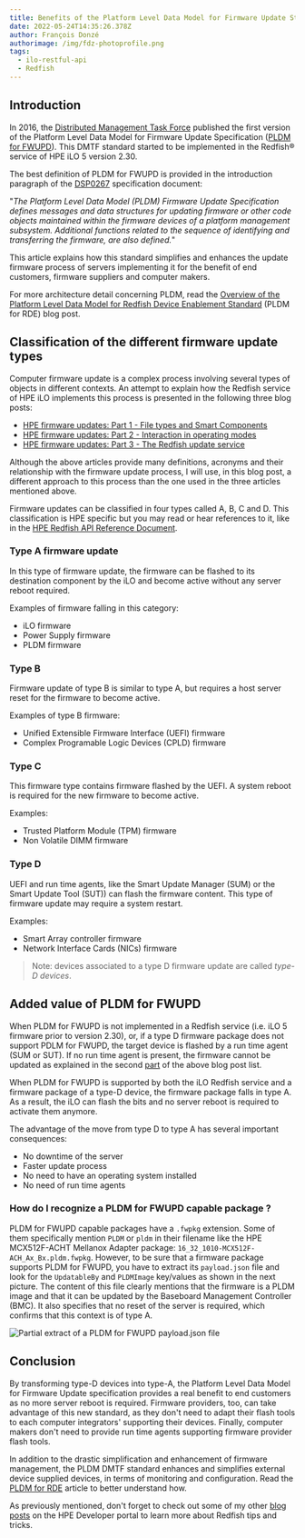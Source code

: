 ```yaml
---
title: Benefits of the Platform Level Data Model for Firmware Update Standard
date: 2022-05-24T14:35:26.378Z
author: François Donzé
authorimage: /img/fdz-photoprofile.png
tags:
  - ilo-restful-api
  - Redfish
---
```

## Introduction

In 2016, the [Distributed Management Task Force](https://dmtf.org) published the first version of the Platform Level Data Model for Firmware Update Specification ([PLDM for FWUPD](https://www.dmtf.org/dsp/DSP0267)). This DMTF standard started to be implemented in the Redfish® service of HPE iLO 5 version 2.30.

The best definition of PLDM for FWUPD is provided in the introduction paragraph of the [DSP0267](https://www.dmtf.org/sites/default/files/standards/documents/DSP0267_1.1.0.pdf) specification document:

"*The Platform Level Data Model (PLDM) Firmware Update Specification defines messages and data structures for updating firmware or other code objects maintained within the firmware devices of a platform management subsystem. Additional functions related to the sequence of identifying and transferring the firmware, are also defined.*"

This article explains how this standard simplifies and enhances the update firmware process of servers implementing it for the benefit of end customers, firmware suppliers and computer makers.

For more architecture detail concerning PLDM, read the [Overview of the Platform Level Data Model for Redfish Device Enablement Standard](https://developer.hpe.com/blog/overview-of-the-platform-level-data-model-for-redfish%C2%AE-device-enablement-standard/) (PLDM for RDE) blog post.

## Classification of the different firmware update types

Computer firmware update is a complex process involving several types of objects in different contexts. An attempt to explain how the Redfish service of HPE iLO implements this process is presented in the following three blog posts:

* [HPE firmware updates: Part 1 - File types and Smart Components](https://developer.hpe.com/blog/hpe-firmware-updates-part-3-the-redfish-update-service/)
* [HPE firmware updates: Part 2 - Interaction in operating modes](https://developer.hpe.com/blog/hpe-firmware-updates-part-2-interaction-in-operating-modes/)
* [HPE firmware updates: Part 3 - The Redfish update service](https://developer.hpe.com/blog/hpe-firmware-updates-part-3-the-redfish-update-service/)

Although the above articles provide many definitions, acronyms and their relationship with the firmware update process, I will use, in this blog post, a different approach to this process than the one used in the three articles mentioned above.

Firmware updates can be classified in four types called A, B, C and D. This classification is HPE specific but you may read or hear references to it, like in the [HPE Redfish API Reference Document](https://hewlettpackard.github.io/ilo-rest-api-docs/ilo5/#configuration).

### Type A firmware update

In this type of firmware update, the firmware can be flashed to its destination component by the iLO and become active without any server reboot required.

Examples of firmware falling in this category:

* iLO firmware
* Power Supply firmware
* PLDM firmware

### Type B

Firmware update of type B is similar to type A, but requires a host server reset for the firmware to become active.

Examples of type B firmware:

* Unified Extensible Firmware Interface (UEFI) firmware
* Complex Programable Logic Devices (CPLD) firmware

### Type C

This firmware type contains firmware flashed by the UEFI. A system reboot is required for the new firmware to become active.

Examples:

* Trusted Platform Module (TPM) firmware
* Non Volatile DIMM firmware

### Type D

UEFI and run time agents, like the Smart Update Manager (SUM) or the Smart Update Tool (SUT)) can flash the firmware content. This type of firmware update may require a system restart.

Examples:

* Smart Array controller firmware
* Network Interface Cards (NICs) firmware

> Note: devices associated to a type D firmware update are called *type-D devices*.

## Added value of PLDM for FWUPD

When PLDM for FWUPD is not implemented in a Redfish service (i.e. iLO 5 firmware prior to version 2.30), or, if a type D firmware package does not support PDLM for FWUPD, the target device is flashed by a run time agent (SUM or SUT). If no run time agent is present, the firmware cannot be updated as explained in the second  [part](https://developer.hpe.com/blog/hpe-firmware-updates-part-2-interaction-in-operating-modes/) of the above blog post list.

When PLDM for FWUPD is supported by both the iLO Redfish service and a firmware package of a type-D device, the firmware package falls in type A. As a result, the iLO can flash the bits and no server reboot is required to activate them anymore.

The advantage of the move from type D to type A has several important consequences:

* No downtime of the server
* Faster update process
* No need to have an operating system installed
* No need of run time agents

### How do I recognize a PLDM for FWUPD capable package ?

PLDM for FWUPD capable packages have a `.fwpkg` extension. Some of them specifically mention `PLDM` or `pldm` in their filename like the HPE MCX512F-ACHT Mellanox Adapter package:  `16_32_1010-MCX512F-ACH_Ax_Bx.pldm.fwpkg`. However, to be sure that a firmware package supports PLDM for FWUPD, you have to extract its `payload.json` file and look for the `UpdatableBy` and `PLDMImage` key/values as shown in the next picture. The content of this file clearly mentions that the firmware is a PLDM image and that it can be updated by the Baseboard Management Controller (BMC). It also specifies that no reset of the server is required, which confirms that this context is of type A.

![Partial extract of a PLDM for FWUPD payload.json file](/img/payloadofpldmimage.png "Partial extract of a PLDM for FWUPD payload.json file")

## Conclusion

By  transforming type-D devices into type-A, the Platform Level Data Model for Firmware Update specification provides a real benefit to end customers as no more server reboot is required. Firmware providers, too, can take advantage of this new standard, as they don't need to adapt their flash tools to each computer integrators' supporting their devices. Finally, computer makers don't need to provide run time agents supporting firmware provider flash tools.

In addition to the drastic simplification and enhancement of firmware management, the PLDM DMTF standard enhances and simplifies external device supplied devices, in terms of monitoring and configuration. Read the [PLDM for RDE](https://developer.hpe.com/blog/overview-of-the-platform-level-data-model-for-redfish®-device-enablement-standard) article to better understand how.

As previously mentioned, don't forget to check out some of my other [blog posts](https://developer.hpe.com/search/?term=donze) on the HPE Developer portal to learn more about Redfish tips and tricks.